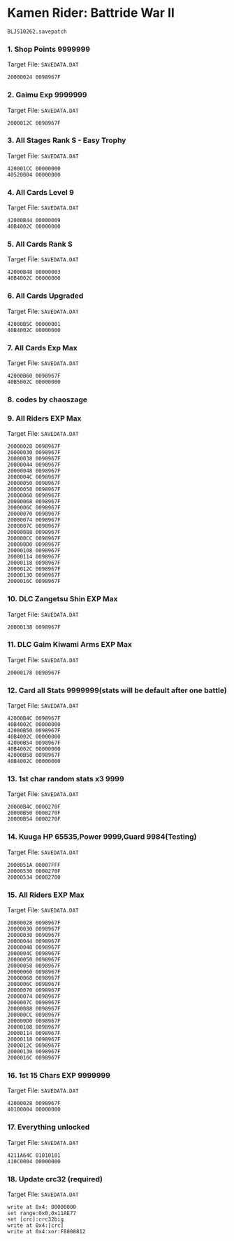 #  Kamen Rider: Battride War II 

`BLJS10262.savepatch`

### 1. Shop Points 9999999

Target File: `SAVEDATA.DAT`

```
20000024 0098967F
```

### 2. Gaimu Exp 9999999

Target File: `SAVEDATA.DAT`

```
2000012C 0098967F
```

### 3. All Stages Rank S - Easy Trophy

Target File: `SAVEDATA.DAT`

```
420001CC 00000000
40520004 00000000
```

### 4. All Cards Level 9

Target File: `SAVEDATA.DAT`

```
42000B44 00000009
40B4002C 00000000
```

### 5. All Cards Rank S

Target File: `SAVEDATA.DAT`

```
42000B48 00000003
40B4002C 00000000
```

### 6. All Cards Upgraded

Target File: `SAVEDATA.DAT`

```
42000B5C 00000001
40B4002C 00000000
```

### 7. All Cards Exp Max

Target File: `SAVEDATA.DAT`

```
42000B60 0098967F
40B5002C 00000000
```

### 8. codes by chaoszage
### 9. All Riders EXP Max

Target File: `SAVEDATA.DAT`

```
20000028 0098967F
20000030 0098967F
20000038 0098967F
20000044 0098967F
20000048 0098967F
2000004C 0098967F
20000050 0098967F
20000058 0098967F
20000060 0098967F
20000068 0098967F
2000006C 0098967F
20000070 0098967F
20000074 0098967F
2000007C 0098967F
20000088 0098967F
200000CC 0098967F
200000D0 0098967F
20000108 0098967F
20000114 0098967F
20000118 0098967F
2000012C 0098967F
20000130 0098967F
2000016C 0098967F
```

### 10. DLC Zangetsu Shin EXP Max

Target File: `SAVEDATA.DAT`

```
20000138 0098967F
```

### 11. DLC Gaim Kiwami Arms EXP Max

Target File: `SAVEDATA.DAT`

```
20000178 0098967F
```

### 12. Card all Stats 9999999(stats will be default after one battle)

Target File: `SAVEDATA.DAT`

```
42000B4C 0098967F
40B4002C 00000000
42000B50 0098967F
40B4002C 00000000
42000B54 0098967F
40B4002C 00000000
42000B58 0098967F
40B4002C 00000000
```

### 13. 1st char random stats x3 9999

Target File: `SAVEDATA.DAT`

```
20000B4C 0000270F
20000B50 0000270F
20000B54 0000270F
```

### 14. Kuuga HP 65535,Power 9999,Guard 9984(Testing)

Target File: `SAVEDATA.DAT`

```
2000051A 00007FFF
20000530 0000270F
20000534 00002700
```

### 15. All Riders EXP Max

Target File: `SAVEDATA.DAT`

```
20000028 0098967F
20000030 0098967F
20000038 0098967F
20000044 0098967F
20000048 0098967F
2000004C 0098967F
20000050 0098967F
20000058 0098967F
20000060 0098967F
20000068 0098967F
2000006C 0098967F
20000070 0098967F
20000074 0098967F
2000007C 0098967F
20000088 0098967F
200000CC 0098967F
200000D0 0098967F
20000108 0098967F
20000114 0098967F
20000118 0098967F
2000012C 0098967F
20000130 0098967F
2000016C 0098967F
```

### 16. 1st 15 Chars EXP 9999999

Target File: `SAVEDATA.DAT`

```
42000028 0098967F
40100004 00000000
```

### 17. Everything unlocked

Target File: `SAVEDATA.DAT`

```
4211A64C 01010101
410C0004 00000000
```

### 18. Update crc32 (required)

Target File: `SAVEDATA.DAT`

```
write at 0x4: 00000000
set range:0x0,0x11AE77
set [crc]:crc32big
write at 0x4:[crc]
write at 0x4:xor:F8808812
```

